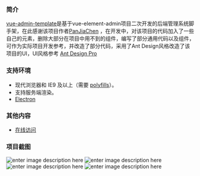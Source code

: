 ### 简介

[vue-admin-template](https://github.com/neveryielding/vue-admin-template)是基于vue-element-admin项目二次开发的后端管理系统脚手架，在此感谢该项目作者[PanJiaChen](https://github.com/PanJiaChen) ，在开发中，对该项目的代码加入了一些自己的元素，删除大部分在项目中用不到的组件，编写了部分通用代码以及组件，可作为实际项目开发参考，并改造了部分代码，采用了Ant Design风格改造了该项目的UI，UI风格参考 [Ant Design Pro](https://preview.pro.ant.design/#/dashboard/analysis)

### 支持环境
-   现代浏览器和 IE9 及以上（需要  [polyfills](https://ant.design/docs/react/getting-started-cn#%E5%85%BC%E5%AE%B9%E6%80%A7)）。
-   支持服务端渲染。
-   [Electron](http://electron.atom.io/)
###  其他内容
-  [在线访问](http://www.stars21.cn/)
### 项目截图
![enter image description here](http://chuantu.biz/t6/338/1530719430x-1404817706.png)
![enter image description here](http://chuantu.biz/t6/338/1530719456x-1404817706.png)
![enter image description here](http://chuantu.biz/t6/338/1530719491x-1404817706.png)
![enter image description here](http://chuantu.biz/t6/338/1530719491x-1404817706.png)
